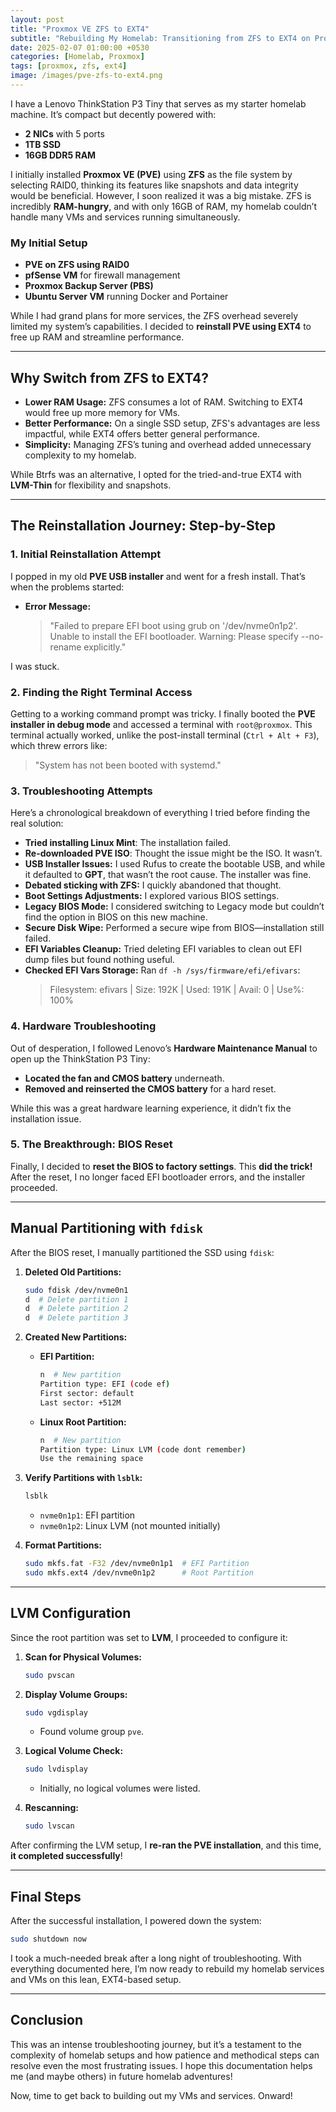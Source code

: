 ```yaml
---
layout: post
title: "Proxmox VE ZFS to EXT4"
subtitle: "Rebuilding My Homelab: Transitioning from ZFS to EXT4 on Proxmox VE"
date: 2025-02-07 01:00:00 +0530
categories: [Homelab, Proxmox]
tags: [proxmox, zfs, ext4]
image: /images/pve-zfs-to-ext4.png
---
```



I have a Lenovo ThinkStation P3 Tiny that serves as my starter homelab machine. It’s compact but decently powered with:

- **2 NICs** with 5 ports
- **1TB SSD**
- **16GB DDR5 RAM**

I initially installed **Proxmox VE (PVE)** using **ZFS** as the file system by selecting RAID0, thinking its features like snapshots and data integrity would be beneficial. However, I soon realized it was a big mistake. ZFS is incredibly **RAM-hungry**, and with only 16GB of RAM, my homelab couldn’t handle many VMs and services running simultaneously.

### My Initial Setup

- **PVE on ZFS using RAID0**
- **pfSense VM** for firewall management
- **Proxmox Backup Server (PBS)**
- **Ubuntu Server VM** running Docker and Portainer

While I had grand plans for more services, the ZFS overhead severely limited my system’s capabilities. I decided to **reinstall PVE using EXT4** to free up RAM and streamline performance.

---

## Why Switch from ZFS to EXT4?

- **Lower RAM Usage:** ZFS consumes a lot of RAM. Switching to EXT4 would free up more memory for VMs.
- **Better Performance:** On a single SSD setup, ZFS's advantages are less impactful, while EXT4 offers better general performance.
- **Simplicity:** Managing ZFS’s tuning and overhead added unnecessary complexity to my homelab.

While Btrfs was an alternative, I opted for the tried-and-true EXT4 with **LVM-Thin** for flexibility and snapshots.

---

## The Reinstallation Journey: Step-by-Step

### 1. **Initial Reinstallation Attempt**

I popped in my old **PVE USB installer** and went for a fresh install. That’s when the problems started:

- **Error Message:**
  > "Failed to prepare EFI boot using grub on '/dev/nvme0n1p2'. Unable to install the EFI bootloader. Warning: Please specify --no-rename explicitly."

I was stuck.

### 2. **Finding the Right Terminal Access**

Getting to a working command prompt was tricky. I finally booted the **PVE installer in debug mode** and accessed a terminal with `root@proxmox`. This terminal actually worked, unlike the post-install terminal (`Ctrl + Alt + F3`), which threw errors like:

> "System has not been booted with systemd."

### 3. **Troubleshooting Attempts**

Here’s a chronological breakdown of everything I tried before finding the real solution:

- **Tried installing Linux Mint**: The installation failed.
- **Re-downloaded PVE ISO**: Thought the issue might be the ISO. It wasn’t.
- **USB Installer Issues:** I used Rufus to create the bootable USB, and while it defaulted to **GPT**, that wasn’t the root cause. The installer was fine.
- **Debated sticking with ZFS:** I quickly abandoned that thought.
- **Boot Settings Adjustments:** I explored various BIOS settings.
- **Legacy BIOS Mode:** I considered switching to Legacy mode but couldn’t find the option in BIOS on this new machine.
- **Secure Disk Wipe:** Performed a secure wipe from BIOS—installation still failed.
- **EFI Variables Cleanup:** Tried deleting EFI variables to clean out EFI dump files but found nothing useful.
- **Checked EFI Vars Storage:** Ran `df -h /sys/firmware/efi/efivars`:
  > Filesystem: efivars | Size: 192K | Used: 191K | Avail: 0 | Use%: 100%

### 4. **Hardware Troubleshooting**

Out of desperation, I followed Lenovo’s **Hardware Maintenance Manual** to open up the ThinkStation P3 Tiny:

- **Located the fan and CMOS battery** underneath.
- **Removed and reinserted the CMOS battery** for a hard reset.

While this was a great hardware learning experience, it didn’t fix the installation issue.

### 5. **The Breakthrough: BIOS Reset**

Finally, I decided to **reset the BIOS to factory settings**. This **did the trick!** After the reset, I no longer faced EFI bootloader errors, and the installer proceeded.

---

## Manual Partitioning with `fdisk`

After the BIOS reset, I manually partitioned the SSD using `fdisk`:

1. **Deleted Old Partitions:**
   ```bash
   sudo fdisk /dev/nvme0n1
   d  # Delete partition 1
   d  # Delete partition 2
   d  # Delete partition 3
   ```

2. **Created New Partitions:**
   - **EFI Partition:**
     ```bash
     n  # New partition
     Partition type: EFI (code ef)
     First sector: default
     Last sector: +512M
     ```

   - **Linux Root Partition:**
     ```bash
     n  # New partition
     Partition type: Linux LVM (code dont remember)
     Use the remaining space
     ```

3. **Verify Partitions with `lsblk`:**
   ```bash
   lsblk
   ```
   - `nvme0n1p1`: EFI partition
   - `nvme0n1p2`: Linux LVM (not mounted initially)

4. **Format Partitions:**
   ```bash
   sudo mkfs.fat -F32 /dev/nvme0n1p1  # EFI Partition
   sudo mkfs.ext4 /dev/nvme0n1p2      # Root Partition
   ```

---

## LVM Configuration

Since the root partition was set to **LVM**, I proceeded to configure it:

1. **Scan for Physical Volumes:**
   ```bash
   sudo pvscan
   ```
2. **Display Volume Groups:**
   ```bash
   sudo vgdisplay
   ```
   - Found volume group `pve`.

3. **Logical Volume Check:**
   ```bash
   sudo lvdisplay
   ```
   - Initially, no logical volumes were listed.

4. **Rescanning:**
   ```bash
   sudo lvscan
   ```

After confirming the LVM setup, I **re-ran the PVE installation**, and this time, **it completed successfully**!

---

## Final Steps

After the successful installation, I powered down the system:

```bash
sudo shutdown now
```

I took a much-needed break after a long night of troubleshooting. With everything documented here, I’m now ready to rebuild my homelab services and VMs on this lean, EXT4-based setup.

---

## Conclusion

This was an intense troubleshooting journey, but it’s a testament to the complexity of homelab setups and how patience and methodical steps can resolve even the most frustrating issues. I hope this documentation helps me (and maybe others) in future homelab adventures!

Now, time to get back to building out my VMs and services. Onward!

